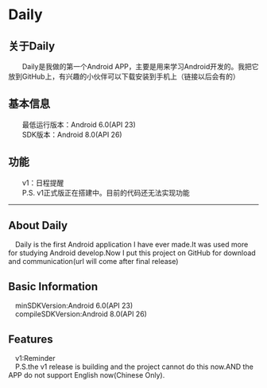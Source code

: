 Daily
====
关于Daily<br>
---
&emsp;&emsp;Daily是我做的第一个Android APP，主要是用来学习Android开发的。我把它放到GitHub上，有兴趣的小伙伴可以下载安装到手机上（链接以后会有的）

基本信息<br>
---
&emsp;&emsp;最低运行版本：Android 6.0(API 23)<br>
&emsp;&emsp;SDK版本：Android 8.0(API 26)

功能<br>
---
&emsp;&emsp;v1：日程提醒<br>
&emsp;&emsp;P.S. v1正式版正在搭建中。目前的代码还无法实现功能

---

About Daily<br>
---
&ensp;&ensp;Daily is the first Android application I have ever made.It was used more for studying Android develop.Now I put this project on GitHub for download and communication(url will come after final release)

Basic Information<br>
---
&ensp;&ensp;minSDKVersion:Android 6.0(API 23)<br>
&ensp;&ensp;compileSDKVersion:Android 8.0(API 26)

Features<br>
---
&ensp;&ensp;v1:Reminder<br>
&ensp;&ensp;P.S.the v1 release is building and the project cannot do this now.AND the APP do not support English now(Chinese Only).
